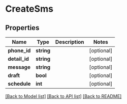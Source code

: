 # CreateSms

## Properties
Name | Type | Description | Notes
------------ | ------------- | ------------- | -------------
**phone_id** | **string** |  | [optional] 
**detail_id** | **string** |  | [optional] 
**message** | **string** |  | [optional] 
**draft** | **bool** |  | [optional] 
**schedule** | **int** |  | [optional] 

[[Back to Model list]](../README.md#documentation-for-models) [[Back to API list]](../README.md#documentation-for-api-endpoints) [[Back to README]](../README.md)


